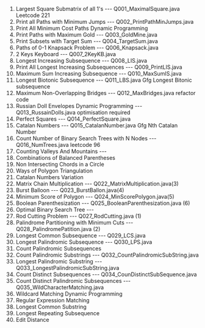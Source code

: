 1. Largest Square Submatrix of all 1's                  --- Q001_MaximalSquare.java Leetcode 221
2. Print all Paths with Minimum Jumps                   --- Q002_PrintPathMinJumps.java 
3. Print All Minimum Cost Paths Dynamic Programming 
4. Print Paths with Maximum Gold                        --- Q003_GoldMine.java
5. Print Subsets with Target Sum                        --- Q004_TargetSum.java
6. Paths of 0-1 Knapsack Problem                        --- Q006_Knapsack.java
7. 2 Keys Keyboard                                      --- Q007_2KeyKB.java
8. Longest Increasing Subsequence                       --- Q008_LIS.java
9. Print All Longest Increasing Subsequences            --- Q009_PrintLIS.java
10. Maximum Sum Increasing Subsequence                  --- Q010_MaxSumIS.java
11. Longest Biotonic Subsequence                        --- Q011_LBS.java Gfg Longest Bitonic subsequence
12. Maximum Non-Overlapping Bridges                     --- Q012_MaxBridges.java refactor code 
13. Russian Doll Envelopes Dynamic Programming          --- Q013_RussainDolls.java optimisation required 
14. Perfect Squares                                     --- Q014_PerfectSquare.java
15. Catalan Numbers                                     --- Q015_CatalanNumber.java Gfg Nth Catalan Number
16. Count Number of Binary Search Trees with N Nodes    --- Q016_NumTrees.java leetcode 96
17. Counting Valleys And Mountains                      --- 
18. Combinations of Balanced Parentheses
19. Non Intersecting Chords in a Circle
20. Ways of Polygon Triangulation
21. Catalan Numbers Variation
22. Matrix Chain Multiplication                         --- Q022_MatrixMultiplication.java(3)
23. Burst Balloon                                       --- Q023_BurstBallon.java(4)
24. Minimum Score of Polygon                            --- Q024_MinScorePolygon.java(5)
25. Boolean Parenthesization                            --- Q025_BooleanParenthesization.java (6)
26. Optimal Binary Search Tree                          --- 
27. Rod Cutting Problem                                 --- Q027_RodCutting.java (1)
28. Palindrome Partitioning with Minimum Cuts           --- Q028_PalindromePatition.java (2)
29. Longest Common Subsequence                          --- Q029_LCS.java 
30. Longest Palindromic Subsequence                     --- Q030_LPS.java
31. Count Palindromic Subsequences                      
32. Count Palindromic Substrings                        --- Q032_CountPalindromicSubString.java
33. Longest Palindromic Substring                       --- Q033_LongestPalindromicSubString.java
34. Count Distinct Subsequences                         --- Q034_CounDistinctSubSequence.java
35. Count Distinct Palindromic Subsequences             --- Q035_WildCharacterMatching.java
36. Wildcard Matching Dynamic Programming
37. Regular Expression Matching
38. Longest Common Substring 
39. Longest Repeating Subsequence
40. Edit Distance